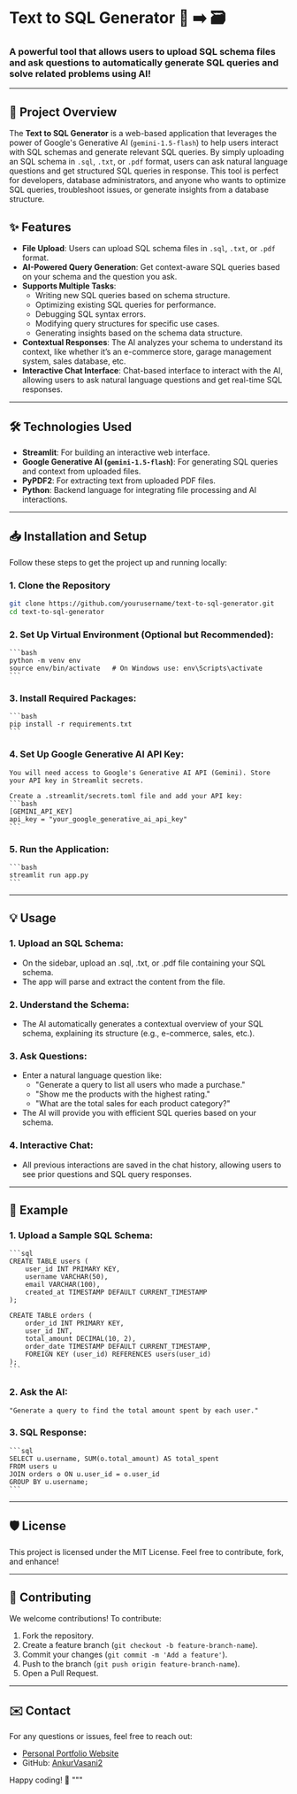 # Text to SQL Generator 📄 ➡️ 🗃️

### A powerful tool that allows users to upload SQL schema files and ask questions to automatically generate SQL queries and solve related problems using AI!

---

## 🚀 Project Overview

The **Text to SQL Generator** is a web-based application that leverages the power of Google's Generative AI (`gemini-1.5-flash`) to help users interact with SQL schemas and generate relevant SQL queries. By simply uploading an SQL schema in `.sql`, `.txt`, or `.pdf` format, users can ask natural language questions and get structured SQL queries in response. This tool is perfect for developers, database administrators, and anyone who wants to optimize SQL queries, troubleshoot issues, or generate insights from a database structure.

## ✨ Features

- **File Upload**: Users can upload SQL schema files in `.sql`, `.txt`, or `.pdf` format.
- **AI-Powered Query Generation**: Get context-aware SQL queries based on your schema and the question you ask.
- **Supports Multiple Tasks**:
  - Writing new SQL queries based on schema structure.
  - Optimizing existing SQL queries for performance.
  - Debugging SQL syntax errors.
  - Modifying query structures for specific use cases.
  - Generating insights based on the schema data structure.
- **Contextual Responses**: The AI analyzes your schema to understand its context, like whether it’s an e-commerce store, garage management system, sales database, etc.
- **Interactive Chat Interface**: Chat-based interface to interact with the AI, allowing users to ask natural language questions and get real-time SQL responses.

---

## 🛠️ Technologies Used

- **Streamlit**: For building an interactive web interface.
- **Google Generative AI (`gemini-1.5-flash`)**: For generating SQL queries and context from uploaded files.
- **PyPDF2**: For extracting text from uploaded PDF files.
- **Python**: Backend language for integrating file processing and AI interactions.

---

## 📥 Installation and Setup

Follow these steps to get the project up and running locally:

### 1. Clone the Repository
```bash
git clone https://github.com/yourusername/text-to-sql-generator.git
cd text-to-sql-generator
```

### 2. Set Up Virtual Environment (Optional but Recommended):
    ```bash
    python -m venv env
    source env/bin/activate   # On Windows use: env\Scripts\activate
    ```

### 3. Install Required Packages:
    ```bash
    pip install -r requirements.txt
    ```

### 4. Set Up Google Generative AI API Key:
    You will need access to Google's Generative AI API (Gemini). Store your API key in Streamlit secrets.

    Create a .streamlit/secrets.toml file and add your API key:
    ```bash
    [GEMINI_API_KEY]
    api_key = "your_google_generative_ai_api_key"
    ```

### 5. Run the Application:
    ```bash
    streamlit run app.py
    ```

---

## 💡 Usage

### 1. Upload an SQL Schema:
   - On the sidebar, upload an .sql, .txt, or .pdf file containing your SQL schema.
   - The app will parse and extract the content from the file.

### 2. Understand the Schema:
   - The AI automatically generates a contextual overview of your SQL schema, explaining its structure (e.g., e-commerce, sales, etc.).

### 3. Ask Questions:
   - Enter a natural language question like:
     - "Generate a query to list all users who made a purchase."
     - "Show me the products with the highest rating."
     - "What are the total sales for each product category?"
   - The AI will provide you with efficient SQL queries based on your schema.

### 4. Interactive Chat:
   - All previous interactions are saved in the chat history, allowing users to see prior questions and SQL query responses.

---

## 🧪 Example

### 1. Upload a Sample SQL Schema:
    ```sql
    CREATE TABLE users (
        user_id INT PRIMARY KEY,
        username VARCHAR(50),
        email VARCHAR(100),
        created_at TIMESTAMP DEFAULT CURRENT_TIMESTAMP
    );

    CREATE TABLE orders (
        order_id INT PRIMARY KEY,
        user_id INT,
        total_amount DECIMAL(10, 2),
        order_date TIMESTAMP DEFAULT CURRENT_TIMESTAMP,
        FOREIGN KEY (user_id) REFERENCES users(user_id)
    );
    ```

### 2. Ask the AI: 
    "Generate a query to find the total amount spent by each user."

### 3. SQL Response:
    ```sql
    SELECT u.username, SUM(o.total_amount) AS total_spent
    FROM users u
    JOIN orders o ON u.user_id = o.user_id
    GROUP BY u.username;
    ```

---

## 🛡️ License

This project is licensed under the MIT License. Feel free to contribute, fork, and enhance!

---

## 🙌 Contributing

We welcome contributions! To contribute:

1. Fork the repository.
2. Create a feature branch (`git checkout -b feature-branch-name`).
3. Commit your changes (`git commit -m 'Add a feature'`).
4. Push to the branch (`git push origin feature-branch-name`).
5. Open a Pull Request.

---

## ✉️ Contact

For any questions or issues, feel free to reach out:

- [Personal Portfolio Website](ankurvasani.netlify.app)
- GitHub: [AnkurVasani2](https://github.com/yourusername)

Happy coding! 🎉
"""